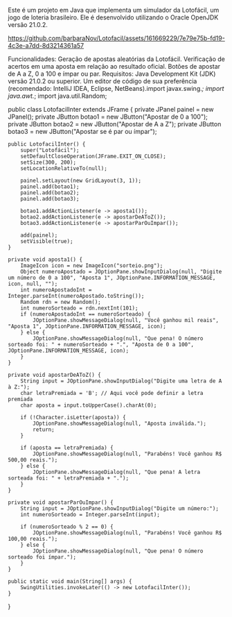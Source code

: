 Este é um projeto em Java que implementa um simulador da Lotofácil, um jogo de loteria brasileiro. Ele é desenvolvido utilizando o Oracle OpenJDK versão 21.0.2.



https://github.com/barbaraNov/Lotofacil/assets/161669229/7e79e75b-fd19-4c3e-a7dd-8d3214361a57



Funcionalidades:
Geração de apostas aleatórias da Lotofácil.
Verificação de acertos em uma aposta em relação ao resultado oficial.
Botões de apostar de A a Z, 0 a 100 e ímpar ou par.
Requisitos:
Java Development Kit (JDK) versão 21.0.2 ou superior.
Um editor de código de sua preferência (recomendado: IntelliJ IDEA, Eclipse, NetBeans).import javax.swing.*;
import java.awt.*;
import java.util.Random;

public class LotofacilInter extends JFrame {
    private JPanel painel = new JPanel();
    private JButton botao1 = new JButton("Apostar de 0 a 100");
    private JButton botao2 = new JButton("Apostar de A a Z");
    private JButton botao3 = new JButton("Apostar se é par ou ímpar");

    public LotofacilInter() {
        super("Lotofácil");
        setDefaultCloseOperation(JFrame.EXIT_ON_CLOSE);
        setSize(300, 200);
        setLocationRelativeTo(null);

        painel.setLayout(new GridLayout(3, 1));
        painel.add(botao1);
        painel.add(botao2);
        painel.add(botao3);

        botao1.addActionListener(e -> aposta1());
        botao2.addActionListener(e -> apostarDeAToZ());
        botao3.addActionListener(e -> apostarParOuImpar());

        add(painel);
        setVisible(true);
    }

    private void aposta1() {
        ImageIcon icon = new ImageIcon("sorteio.png");
        Object numeroApostado = JOptionPane.showInputDialog(null, "Digite um número de 0 a 100", "Aposta 1", JOptionPane.INFORMATION_MESSAGE, icon, null, "");
        int numeroApostadoInt = Integer.parseInt(numeroApostado.toString());
        Random rdn = new Random();
        int numeroSorteado = rdn.nextInt(101);
        if (numeroApostadoInt == numeroSorteado) {
            JOptionPane.showMessageDialog(null, "Você ganhou mil reais", "Aposta 1", JOptionPane.INFORMATION_MESSAGE, icon);
        } else {
            JOptionPane.showMessageDialog(null, "Que pena! O número sorteado foi: " + numeroSorteado + ".", "Aposta de 0 a 100", JOptionPane.INFORMATION_MESSAGE, icon);
        }
    }

    private void apostarDeAToZ() {
        String input = JOptionPane.showInputDialog("Digite uma letra de A à Z:");
        char letraPremiada = 'B'; // Aqui você pode definir a letra premiada
        char aposta = input.toUpperCase().charAt(0);

        if (!Character.isLetter(aposta)) {
            JOptionPane.showMessageDialog(null, "Aposta inválida.");
            return;
        }

        if (aposta == letraPremiada) {
            JOptionPane.showMessageDialog(null, "Parabéns! Você ganhou R$ 500,00 reais.");
        } else {
            JOptionPane.showMessageDialog(null, "Que pena! A letra sorteada foi: " + letraPremiada + ".");
        }
    }

    private void apostarParOuImpar() {
        String input = JOptionPane.showInputDialog("Digite um número:");
        int numeroSorteado = Integer.parseInt(input);

        if (numeroSorteado % 2 == 0) {
            JOptionPane.showMessageDialog(null, "Parabéns! Você ganhou R$ 100,00 reais.");
        } else {
            JOptionPane.showMessageDialog(null, "Que pena! O número sorteado foi ímpar.");
        }
    }

    public static void main(String[] args) {
        SwingUtilities.invokeLater(() -> new LotofacilInter());
    }
}
